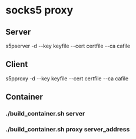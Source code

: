 # socks5 proxy

##  Server
s5pserver -d --key keyfile --cert certfile --ca cafile

## Client
s5pproxy -d --key keyfile --cert certfile --ca cafile


## Container
### ./build\_container.sh server
### ./build\_container.sh proxy server\_address
